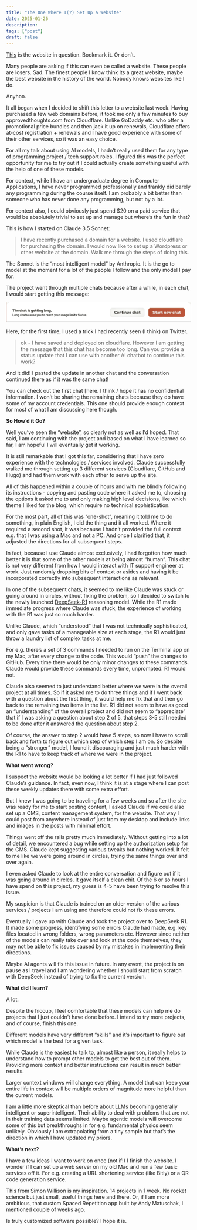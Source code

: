 ```yaml
---
title: "The One Where I(?) Set Up a Website"
date: 2025-01-26
description: 
tags: ["post"]
draft: false
---
```


[This](https://approvedthoughts.com/) is the website in question. Bookmark it. Or don’t.

Many people are asking if this can even be called a website. These people are losers. Sad. The finest people I know think its a great website, maybe the best website in the history of the world. Nobody knows websites like I do.

Anyhoo.

It all began when I decided to shift this letter to a website last week. Having purchased a few web domains before, it took me only a few minutes to buy approvedthoughts.com from Cloudflare. Unlike GoDaddy etc. who offer a promotional price bundles and then jack it up on renewals, Cloudflare offers at-cost registration + renewals and I have good experience with some of their other services, so it was an easy choice.

For all my talk about using AI models, I hadn’t really used them for any type of programming project / tech support roles. I figured this was the perfect opportunity for me to try out if I could actually create something useful with the help of one of these models.

For context, while I have an undergraduate degree in Computer Applications, I have never programmed professionally and frankly did barely any programming during the course itself. I am probably a bit better than someone who has never done any programming, but not by a lot.

For context also, I could obviously just spend $20 on a paid service that would be absolutely trivial to set up and manage but where’s the fun in that?

This is how I started on Claude 3.5 Sonnet:

> I have recently purchased a domain for a website. I used cloudflare for purchasing the domain. I would now like to set up a Wordpress or other website at the domain. Walk me through the steps of doing this.

The Sonnet is the “most intelligent model” by Anthropic. It is the go to model at the moment for a lot of the people I follow and the only model I pay for.

The project went through multiple chats because after a while, in each chat, I would start getting this message:

![This chat is getting long.](/assets/images/2025/Jan/image.png)

Here, for the first time, I used a trick I had recently seen (I think) on Twitter.

> ok - I have saved and deployed on cloudflare. However I am getting the message that this chat has become too long. Can you provide a status update that I can use with another AI chatbot to continue this work?

And it did! I pasted the update in another chat and the conversation continued there as if it was the same chat!

You can check out the first chat [here[](https://claude.ai/chat/1fd15f60-b8cb-49b1-835f-7c339e83aefb). I think / hope it has no confidential information. I won’t be sharing the remaining chats because they do have some of my account credentials. This one should provide enough context for most of what I am discussing here though.

**So How’d it Go?**

Well you’ve seen the “website”, so clearly not as well as I’d hoped. That said, I am continuing with the project and based on what I have learned so far, I am hopeful I will eventually get it working.

It is still remarkable that I got this far, considering that I have zero experience with the technologies / services involved. Claude successfully walked me through setting up 3 different services (Cloudflare, GitHub and Hugo) and had them work with each other to serve up the site.

All of this happened within a couple of hours and with me blindly following its instructions - copying and pasting code where it asked me to, choosing the options it asked me to and only making high level decisions, like which theme I liked for the blog, which require no technical sophistication.

For the most part, all of this was “one-shot”, meaning it told me to do something, in plain English, I did the thing and it all worked. Where it required a second shot, it was because I hadn’t provided the full context e.g. that I was using a Mac and not a PC. And once I clarified that, it adjusted the directions for all subsequent steps.

In fact, because I use Claude almost exclusively, I had forgotten how much better it is that some of the other models at being almost “human”. This chat is not very different from how I would interact with IT support engineer at work. Just randomly dropping bits of context or asides and having it be incorporated correctly into subsequent interactions as relevant.

In one of the subsequent chats, it seemed to me like Claude was stuck or going around in circles, without fixing the problem, so I decided to switch to the newly launched [DeepSeek-R1](https://chat.deepseek.com/) reasoning model. While the R1 made immediate progress where Claude was stuck, the experience of working with the R1 was just so much harder.

Unlike Claude, which “understood” that I was not technically sophisticated, and only gave tasks of a manageable size at each stage, the R1 would just throw a laundry list of complex tasks at me.

For e.g. there’s a set of 3 commands I needed to run on the Terminal app on my Mac, after every change to the code. This would “push” the changes to GitHub. Every time there would be only minor changes to these commands. Claude would provide these commands every time, unprompted. R1 would not.

Claude also seemed to just understand better where we were in the overall project at all times. So if it asked me to do three things and if I went back with a question about the first thing, it would help me fix that and then go back to the remaining two items in the list. R1 did not seem to have as good an “understanding” of the overall project and did not seem to “appreciate” that if I was asking a question about step 2 of 5, that steps 3-5 still needed to be done after it answered the question about step 2.

Of course, the answer to step 2 would have 5 steps, so now I have to scroll back and forth to figure out which step of which step I am on. So despite being a “stronger” model, I found it discouraging and just much harder with the R1 to have to keep track of where we were in the project.

**What went wrong?**

I suspect the website would be looking a lot better if I had just followed Claude’s guidance. In fact, even now, I think it is at a stage where I can post these weekly updates there with some extra effort.

But I knew I was going to be traveling for a few weeks and so after the site was ready for me to start posting content, I asked Claude if we could also set up a CMS, content management system, for the website. That way I could post from anywhere instead of just from my desktop and include links and images in the posts with minimal effort.

Things went off the rails pretty much immediately. Without getting into a lot of detail, we encountered a bug while setting up the authorization setup for the CMS. Claude kept suggesting various tweaks but nothing worked. It felt to me like we were going around in circles, trying the same things over and over again.

I even asked Claude to look at the entire conversation and figure out if it was going around in circles. It gave itself a clean chit. Of the 6 or so hours I have spend on this project, my guess is 4-5 have been trying to resolve this issue.

My suspicion is that Claude is trained on an older version of the various services / projects I am using and therefore could not fix these errors.

Eventually I gave up with Claude and took the project over to DeepSeek R1. It made some progress, identifying some errors Claude had made, e.g. key files located in wrong folders, wrong parameters etc. However since neither of the models can really take over and look at the code themselves, they may not be able to fix issues caused by my mistakes in implementing their directions.

Maybe AI agents will fix this issue in future. In any event, the project is on pause as I travel and I am wondering whether I should start from scratch with DeepSeek instead of trying to fix the current version.

**What did I learn?**

A lot.

Despite the hiccup, I feel comfortable that these models can help me do projects that I just couldn’t have done before. I intend to try more projects, and of course, finish this one.

Different models have very different “skills” and it’s important to figure out which model is the best for a given task.

While Claude is the easiest to talk to, almost like a person, it really helps to understand how to prompt other models to get the best out of them. Providing more context and better instructions can result in much better results.

Larger context windows will change everything. A model that can keep your entire life in context will be multiple orders of magnitude more helpful than the current models.

I am a little more skeptical than before about LLMs becoming generally intelligent or superintelligent. Their ability to deal with problems that are not in their training data seems limited. Maybe agentic models will overcome some of this but breakthroughs in for e.g. fundamental physics seem unlikely. Obviously I am extrapolating from a tiny sample but that’s the direction in which I have updated my priors.

**What’s next?**

I have a few ideas I want to work on once (not if!) I finish the website. I wonder if I can set up a web server on my old Mac and run a few basic services off it. For e.g. creating a URL shortening service (like Bitly) or a QR code generation service.

This from Simon Willison is my inspiration. 14 projects in 1 week. No rocket science but just small, useful things here and there. Or, if I am more ambitious, that custom Spaced Repetition app built by Andy Matuschak, I mentioned couple of weeks ago.

Is truly customized software possible? I hope it is.